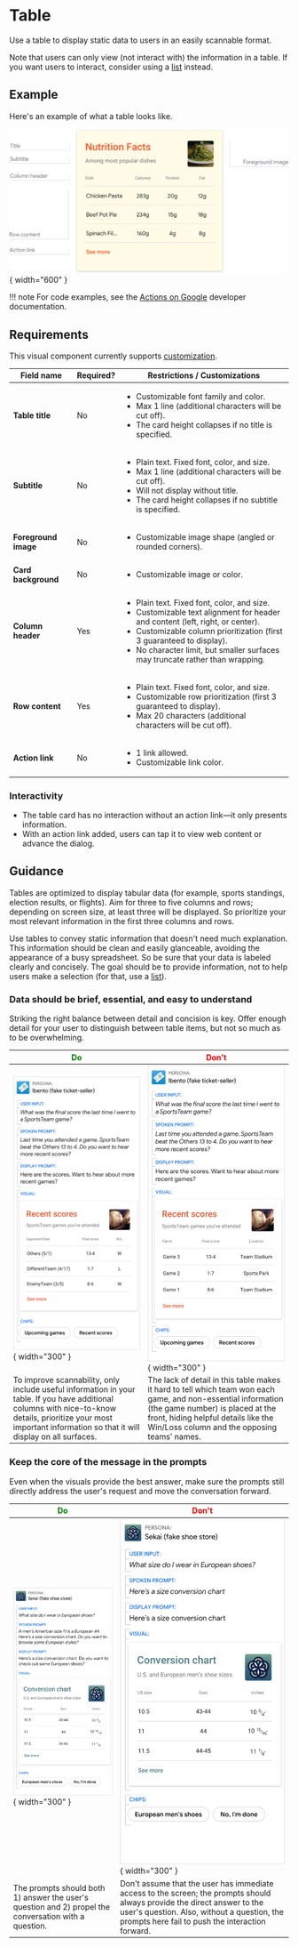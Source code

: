 # Table

Use a table to display static data to users in an easily scannable format.

Note that users can only view (not interact with) the information in a table. If
you want users to interact, consider using a [list](list.md) instead.

## Example

Here's an example of what a table looks like.

![](../static/tablecardmapped.png){ width="600" }

!!! note
    For code examples, see the
    [Actions on Google](https://developers.google.com/assistant/df-asdk/responses#basic_card)
    developer documentation.

## Requirements

This visual component currently supports [customization](customization.md).

Field name | Required? | Restrictions / Customizations
---|---|---
**Table title** | No | <ul><li>Customizable font family and color.</li><li>Max 1 line (additional characters will be cut off).</li><li>The card height collapses if no title is specified.</li></ul>
**Subtitle** | No | <ul><li>Plain text. Fixed font, color, and size.</li><li>Max 1 line (additional characters will be cut off).</li><li>Will not display without title.</li><li>The card height collapses if no subtitle is specified.</li></ul>
**Foreground image** | No | <ul><li>Customizable image shape (angled or rounded corners).</li></ul>
**Card background** | No | <ul><li>Customizable image or color.</li></ul>
**Column header** | Yes | <ul><li>Plain text. Fixed font, color, and size.</li><li>Customizable text alignment for header and content (left, right, or center).</li><li>Customizable column prioritization (first 3 guaranteed to display).</li><li>No character limit, but smaller surfaces may truncate rather than wrapping.</li></ul>
**Row content** | Yes | <ul><li>Plain text. Fixed font, color, and size.</li><li>Customizable row prioritization (first 3 guaranteed to display).</li><li>Max 20 characters (additional characters will be cut off).</li></ul>
**Action link** | No | <ul><li>1 link allowed.</li><li>Customizable link color.</li></ul>

### Interactivity

- The table card has no interaction without an action link—it only presents information.
- With an action link added, users can tap it to view web content or advance the dialog.

## Guidance

Tables are optimized to display tabular data (for example, sports standings,
election results, or flights). Aim for three to five columns and rows; depending
on screen size, at least three will be displayed. So prioritize your most
relevant information in the first three columns and rows.

Use tables to convey static information that doesn't need much explanation. This
information should be clean and easily glanceable, avoiding the appearance of a
busy spreadsheet. So be sure that your data is labeled clearly and concisely.
The goal should be to provide information, not to help users make a selection
(for that, use a [list](list.md)).

### Data should be brief, essential, and easy to understand

Striking the right balance between detail and concision is key. Offer enough
detail for your user to distinguish between table items, but not so much as to
be overwhelming.

<span style="color: green;">Do</span> | <span style="color: red;">Don't</span>
---|---
![](../static/tablecard-brevity-do.png){ width="300" } | ![](../static/tablecard-brevity-dont.png){ width="300" }
To improve scannability, only include useful information in your table. If you have additional columns with nice-to-know details, prioritize your most important information so that it will display on all surfaces. | The lack of detail in this table makes it hard to tell which team won each game, and non-essential information (the game number) is placed at the front, hiding helpful details like the Win/Loss column and the opposing teams' names.

### Keep the core of the message in the prompts

Even when the visuals provide the best answer, make sure the prompts still
directly address the user's request and move the conversation forward.

<span style="color: green;">Do</span> | <span style="color: red;">Don't</span>
---|---
![](../static/tablecard-prompts-do.png){ width="300" } | ![](../static/tablecard-prompts-dont.png){ width="300" }
The prompts should both 1) answer the user's question and 2) propel the conversation with a question. | Don't assume that the user has immediate access to the screen; the prompts should always provide the direct answer to the user's question. Also, without a question, the prompts here fail to push the interaction forward.
